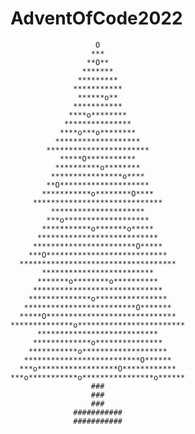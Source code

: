 # AdventOfCode2022

                                                 
                       O                         
                      ***                        
                     **O**                       
                    *******                      
                   *********                     
                  ***********                   
                   ******o**                     
                  ***********                    
                 ****o********                   
                ***************                  
               ****o***o********                 
              *******************                
            ***********************              
               *****O***********                 
              **********o********                
             ****************o****               
            **O********************              
           ***********o********O****             
         *****************************           
             *********************               
            ***o*******************              
           ***********o*******o*****             
          ***************************            
         ***********************O*****           
        ***O***************************          
      ***********************************        
           *************************             
          *******o********o**********            
         *****************************           
        **************o****************          
       *************************O*******         
      *****O*****************************        
    **************o************************      
          ***************************            
         *************o***************           
        ***********o*******************          
       **************************O******         
      ***o******************O************        
    ***o***********o****************o******      
                      ###                        
                      ###                        
                      ###                        
                  ###########                    
                  ###########                    
